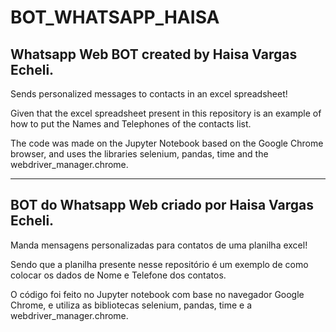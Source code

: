 # BOT_WHATSAPP_HAISA

## Whatsapp Web BOT created by Haisa Vargas Echeli.

Sends personalized messages to contacts in an excel spreadsheet!

Given that the excel spreadsheet present in this repository is an example of how to put the Names and Telephones of the contacts list.

The code was made on the Jupyter Notebook based on the Google Chrome browser, and uses the libraries selenium, pandas, time and the webdriver_manager.chrome.
_____________________

## BOT do Whatsapp Web criado por Haisa Vargas Echeli.

Manda mensagens personalizadas para contatos de uma planilha excel!

Sendo que a planilha presente nesse repositório é um exemplo de como colocar os dados de Nome e Telefone dos contatos.

O código foi feito no Jupyter notebook com base no navegador Google Chrome, e utiliza as bibliotecas selenium, pandas, time e a webdriver_manager.chrome.
